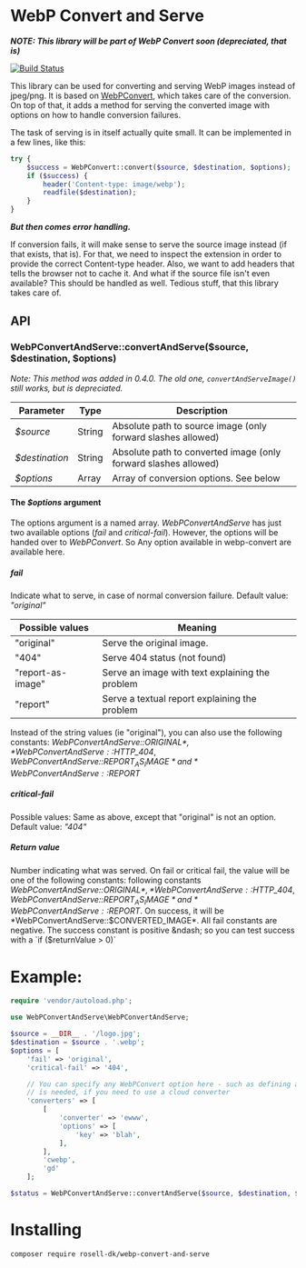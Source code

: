 # WebP Convert and Serve

***NOTE: This library will be part of WebP Convert soon (depreciated, that is)***

[![Build Status](https://travis-ci.org/rosell-dk/webp-convert.png?branch=master)](https://travis-ci.org/rosell-dk/webp-convert-and-serve)

This library can be used for converting and serving WebP images instead of jpeg/png. It is based on [WebPConvert](https://github.com/rosell-dk/webp-convert), which takes care of the conversion. On top of that, it adds a method for serving the converted image with options on how to handle conversion failures.

The task of serving is in itself actually quite small.
It can be implemented in a few lines, like this:

```php
try {
    $success = WebPConvert::convert($source, $destination, $options);
    if ($success) {
        header('Content-type: image/webp');
        readfile($destination);        
    }
}
```

***But then comes error handling.***

If conversion fails, it will make sense to serve the source image instead (if that exists, that is). For that, we need to inspect the extension in order to provide the correct Content-type header. Also, we want to add headers that tells the browser not to cache it. And what if the source file isn't even available? This should be handled as well. Tedious stuff, that this library takes care of.


## API


### WebPConvertAndServe::convertAndServe($source, $destination, $options)
*Note: This method was added in 0.4.0. The old one, `convertAndServeImage()` still works, but is depreciated.*

| Parameter                   | Type    | Description                                                                                |
| --------------------------- | ------- | ------------------------------------------------------------------------------------------ |
| *$source*                   | String  | Absolute path to source image (only forward slashes allowed)                               |
| *$destination*              | String  | Absolute path to converted image (only forward slashes allowed)                            |
| *$options*                  | Array   | Array of conversion options. See below |

#### The *$options* argument

The options argument is a named array. *WebPConvertAndServe* has just two available options (*fail* and *critical-fail*). However, the options will be handed over to *WebPConvert*. So Any option available in webp-convert are available here.


##### *fail*

Indicate what to serve, in case of normal conversion failure.
Default value: *"original"*

| Possible values   | Meaning                                         |
| ----------------- | ----------------------------------------------- |
| "original"        | Serve the original image.                       |
| "404"             | Serve 404 status (not found)                    |
| "report-as-image" | Serve an image with text explaining the problem |
| "report"          | Serve a textual report explaining the problem   |

Instead of the string values (ie "original"), you can also use the following constants: *WebPConvertAndServe::$ORIGINAL*, *WebPConvertAndServe::$HTTP_404*, *WebPConvertAndServe::$REPORT_AS_IMAGE* and *WebPConvertAndServe::$REPORT*

##### critical-fail

Possible values: Same as above, except that "original" is not an option.
Default value: *"404"*

##### Return value

Number indicating what was served. On fail or critical fail, the value will be one of the following constants: following constants *WebPConvertAndServe::$ORIGINAL*, *WebPConvertAndServe::$HTTP_404*, *WebPConvertAndServe::$REPORT_AS_IMAGE* and *WebPConvertAndServe::$REPORT*. On success, it will be *WebPConvertAndServe::$CONVERTED_IMAGE*. All fail constants are negative. The success constant is positive &ndash; so you can test success with a `if ($returnValue > 0)`

# Example:

```php
require 'vendor/autoload.php';

use WebPConvertAndServe\WebPConvertAndServe;

$source = __DIR__ . '/logo.jpg';
$destination = $source . '.webp';
$options = [
    'fail' => 'original',
    'critical-fail' => '404',

    // You can specify any WebPConvert option here - such as defining a converters array, which
    // is needed, if you need to use a cloud converter
    'converters' => [
        [
            'converter' => 'ewww',
            'options' => [
                'key' => 'blah',
            ],
        ],
        'cwebp',
        'gd'
    ];

$status = WebPConvertAndServe::convertAndServe($source, $destination, $options);

```


# Installing

`composer require rosell-dk/webp-convert-and-serve`
